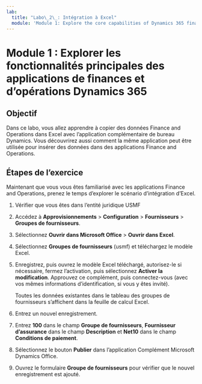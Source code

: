 ```yaml
---
lab:
  title: "Labo\_2\_: Intégration à Excel"
  module: 'Module 1: Explore the core capabilities of Dynamics 365 finance and operations apps'
---
```


# <a name="module-1-explore-the-core-capabilities-of-dynamics-365-finance-and-operations-apps"></a>Module 1 : Explorer les fonctionnalités principales des applications de finances et d’opérations Dynamics 365

## <a name="objective"></a>Objectif

Dans ce labo, vous allez apprendre à copier des données Finance and Operations dans Excel avec l’application complémentaire de bureau Dynamics. Vous découvrirez aussi comment la même application peut être utilisée pour insérer des données dans des applications Finance and Operations.

## <a name="lab-steps"></a>Étapes de l’exercice

Maintenant que vous vous êtes familiarisé avec les applications Finance and Operations, prenez le temps d’explorer le scénario d’intégration d’Excel.

1. Vérifier que vous êtes dans l’entité juridique USMF 

2. Accédez à **Approvisionnements** > **Configuration** > **Fournisseurs** > **Groupes de fournisseurs**.

3. Sélectionnez **Ouvrir dans Microsoft Office** > **Ouvrir dans Excel**.

4. Sélectionnez **Groupes de fournisseurs** (usmf) et téléchargez le modèle Excel.

5. Enregistrez, puis ouvrez le modèle Excel téléchargé, autorisez-le si nécessaire, fermez l’activation, puis sélectionnez **Activer la modification**. Approuvez ce complément, puis connectez-vous (avec vos mêmes informations d’identification, si vous y êtes invité).

    Toutes les données existantes dans le tableau des groupes de fournisseurs s’affichent dans la feuille de calcul Excel.

6.  Entrez un nouvel enregistrement.

7. Entrez **100** dans le champ **Groupe de fournisseurs**, **Fournisseur d’assurance** dans le champ **Description** et **Net10** dans le champ **Conditions de paiement**.

8. Sélectionnez le bouton **Publier** dans l’application Complément Microsoft Dynamics Office.

9. Ouvrez le formulaire **Groupe de fournisseurs** pour vérifier que le nouvel enregistrement est ajouté.

